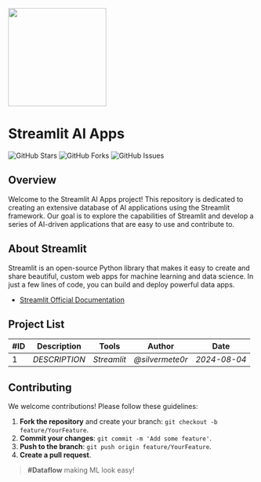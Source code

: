 <img src="https://streamlit.io/images/brand/streamlit-logo-secondary-colormark-darktext.svg" width="200">

# Streamlit AI Apps

![GitHub Stars](https://img.shields.io/github/stars/Dataflow-kz/streamlit-ai-apps)
![GitHub Forks](https://img.shields.io/github/forks/Dataflow-kz/streamlit-ai-apps)
![GitHub Issues](https://img.shields.io/github/issues/Dataflow-kz/streamlit-ai-apps)

## Overview

Welcome to the Streamlit AI Apps project! This repository is dedicated to creating an extensive database of AI applications using the Streamlit framework. Our goal is to explore the capabilities of Streamlit and develop a series of AI-driven applications that are easy to use and contribute to.

## About Streamlit

Streamlit is an open-source Python library that makes it easy to create and share beautiful, custom web apps for machine learning and data science. In just a few lines of code, you can build and deploy powerful data apps.

- [Streamlit Official Documentation](https://docs.streamlit.io/)

## Project List

| #ID | Description                       | Tools   | Author      | Date       |
|-----|-----------------------------------|---------|-------------|------------|
| 1 |   *DESCRIPTION*   | *Streamlit* | *@silvermete0r*   | *2024-08-04* |

## Contributing

We welcome contributions! Please follow these guidelines:

1. **Fork the repository** and create your branch: `git checkout -b feature/YourFeature`.
2. **Commit your changes**: `git commit -m 'Add some feature'`.
3. **Push to the branch**: `git push origin feature/YourFeature`.
4. **Create a pull request**.

> **\#Dataflow** making ML look easy!